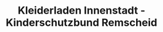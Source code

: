 ---
title: "Kleiderladen Innenstadt - Kinderschutzbund Remscheid"
url: /remscheid/kleiderladen-innenstadt-kinderschutzbund-remscheid/
shop: Kleidung
---